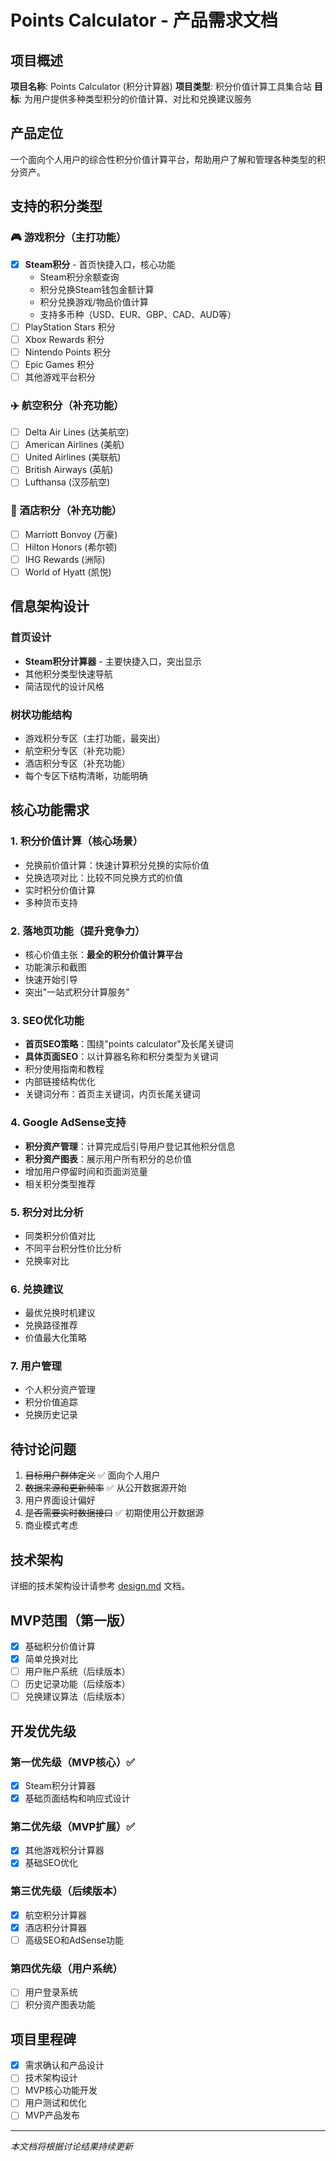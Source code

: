 # Points Calculator - 产品需求文档

## 项目概述
**项目名称**: Points Calculator (积分计算器)
**项目类型**: 积分价值计算工具集合站
**目标**: 为用户提供多种类型积分的价值计算、对比和兑换建议服务

## 产品定位
一个面向个人用户的综合性积分价值计算平台，帮助用户了解和管理各种类型的积分资产。

## 支持的积分类型
### 🎮 游戏积分（主打功能）
- [x] **Steam积分** - 首页快捷入口，核心功能
  - Steam积分余额查询
  - 积分兑换Steam钱包金额计算
  - 积分兑换游戏/物品价值计算
  - 支持多币种（USD、EUR、GBP、CAD、AUD等）
- [ ] PlayStation Stars 积分
- [ ] Xbox Rewards 积分
- [ ] Nintendo Points 积分
- [ ] Epic Games 积分
- [ ] 其他游戏平台积分

### ✈️ 航空积分（补充功能）
- [ ] Delta Air Lines (达美航空)
- [ ] American Airlines (美航)
- [ ] United Airlines (美联航)
- [ ] British Airways (英航)
- [ ] Lufthansa (汉莎航空)

### 🏨 酒店积分（补充功能）
- [ ] Marriott Bonvoy (万豪)
- [ ] Hilton Honors (希尔顿)
- [ ] IHG Rewards (洲际)
- [ ] World of Hyatt (凯悦)

## 信息架构设计
### 首页设计
- **Steam积分计算器** - 主要快捷入口，突出显示
- 其他积分类型快速导航
- 简洁现代的设计风格

### 树状功能结构
- 游戏积分专区（主打功能，最突出）
- 航空积分专区（补充功能）
- 酒店积分专区（补充功能）
- 每个专区下结构清晰，功能明确

## 核心功能需求
### 1. 积分价值计算（核心场景）
- 兑换前价值计算：快速计算积分兑换的实际价值
- 兑换选项对比：比较不同兑换方式的价值
- 实时积分价值计算
- 多种货币支持

### 2. 落地页功能（提升竞争力）
- 核心价值主张：**最全的积分价值计算平台**
- 功能演示和截图
- 快速开始引导
- 突出"一站式积分计算服务"

### 3. SEO优化功能
- **首页SEO策略**：围绕"points calculator"及长尾关键词
- **具体页面SEO**：以计算器名称和积分类型为关键词
- 积分使用指南和教程
- 内部链接结构优化
- 关键词分布：首页主关键词，内页长尾关键词

### 4. Google AdSense支持
- **积分资产管理**：计算完成后引导用户登记其他积分信息
- **积分资产图表**：展示用户所有积分的总价值
- 增加用户停留时间和页面浏览量
- 相关积分类型推荐

### 5. 积分对比分析
- 同类积分价值对比
- 不同平台积分性价比分析
- 兑换率对比

### 6. 兑换建议
- 最优兑换时机建议
- 兑换路径推荐
- 价值最大化策略

### 7. 用户管理
- 个人积分资产管理
- 积分价值追踪
- 兑换历史记录

## 待讨论问题
1. ~~目标用户群体定义~~ ✅ 面向个人用户
2. ~~数据来源和更新频率~~ ✅ 从公开数据源开始
3. 用户界面设计偏好
4. ~~是否需要实时数据接口~~ ✅ 初期使用公开数据源
5. 商业模式考虑

## 技术架构
详细的技术架构设计请参考 [design.md](./design.md) 文档。

## MVP范围（第一版）
- [x] 基础积分价值计算
- [x] 简单兑换对比
- [ ] 用户账户系统（后续版本）
- [ ] 历史记录功能（后续版本）
- [ ] 兑换建议算法（后续版本）

## 开发优先级
### 第一优先级（MVP核心）✅
- [x] Steam积分计算器
- [x] 基础页面结构和响应式设计

### 第二优先级（MVP扩展）✅
- [x] 其他游戏积分计算器
- [x] 基础SEO优化

### 第三优先级（后续版本）
- [x] 航空积分计算器
- [x] 酒店积分计算器
- [ ] 高级SEO和AdSense功能

### 第四优先级（用户系统）
- [ ] 用户登录系统
- [ ] 积分资产图表功能

## 项目里程碑
- [x] 需求确认和产品设计
- [ ] 技术架构设计
- [ ] MVP核心功能开发
- [ ] 用户测试和优化
- [ ] MVP产品发布

---
*本文档将根据讨论结果持续更新*
